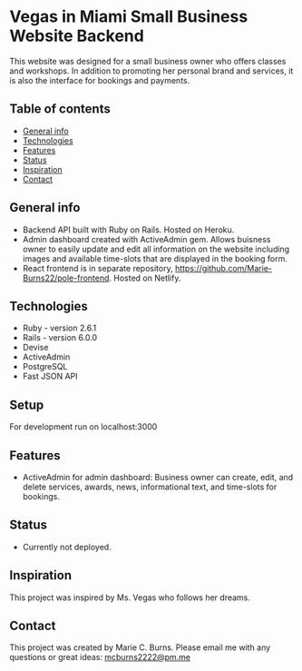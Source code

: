 # Vegas in Miami Small Business Website Backend

This website was designed for a small business owner who offers classes and workshops. In addition to promoting her personal brand and services, it is also the interface for bookings and payments.


## Table of contents
* [General info](#general-info)
* [Technologies](#technologies)
* [Features](#features)
* [Status](#status)
* [Inspiration](#inspiration)
* [Contact](#contact)

## General info

* Backend API built with Ruby on Rails. Hosted on Heroku.
* Admin dashboard created with ActiveAdmin gem. Allows buisness owner to easily update and edit all information on the website including images and available time-slots that are displayed in the booking form.
* React frontend is in separate repository, https://github.com/Marie-Burns22/pole-frontend. Hosted on Netlify. 

## Technologies
* Ruby - version 2.6.1
* Rails - version 6.0.0
* Devise
* ActiveAdmin
* PostgreSQL
* Fast JSON API

## Setup
For development run on localhost:3000

## Features
* ActiveAdmin for admin dashboard: Business owner can create, edit, and delete services, awards, news, informational text, and time-slots for bookings.

## Status
* Currently not deployed. 

## Inspiration
This project was inspired by Ms. Vegas who follows her dreams.

## Contact
This project was created by Marie C. Burns. Please email me with any questions or great ideas: mcburns2222@pm.me
